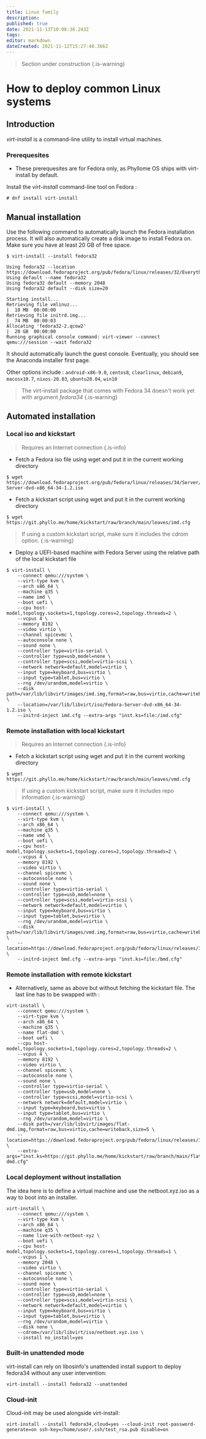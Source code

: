 ```yaml
---
title: Linux family
description: 
published: true
date: 2021-11-13T10:08:38.243Z
tags: 
editor: markdown
dateCreated: 2021-11-12T15:27:40.366Z
---
```


> Section under construction
{.is-warning}

# How to deploy common Linux systems

## Introduction

*virt-install* is a command-line utility to install virtual machines. 

### Prerequesites 

* These prerequesites are for Fedora only, as Phyllome OS ships with virt-install by default.

Install the *virt-install* command-line tool on Fedora :

```
# dnf install virt-install
```

## Manual installation

Use the following command to automatically launch the Fedora installation process. It will also automatically create a disk image to install Fedora on. Make sure you have at least 20 GB of free space.

```
$ virt-install --install fedora32

Using fedora32 --location https://download.fedoraproject.org/pub/fedora/linux/releases/32/Everything/x86_64/os
Using default --name fedora32
Using fedora32 default --memory 2048
Using fedora32 default --disk size=20

Starting install...
Retrieving file vmlinuz...                                                                             |  10 MB  00:00:00     
Retrieving file initrd.img...                                                                          |  74 MB  00:00:03     
Allocating 'fedora32-2.qcow2'                                                                          |  20 GB  00:00:00     
Running graphical console command: virt-viewer --connect qemu:///session --wait fedora32
```

It should automatically launch the guest console. Eventually, you should see the Anaconda installer first page.

Other options include : `android-x86-9.0`, `centos8`, `clearlinux`, `debian9`, `macosx10.7`, `nixos-20.03`, `ubuntu20.04`, `win10`

> The virt-install package that comes with Fedora 34 doesn't work yet with argument *fedora34*
{.is-warning}

## Automated installation 

### Local iso and kickstart

> Requires an Internet connection
{.is-info}

* Fetch a Fedora iso file using wget and put it in the current working directory

```
$ wget https://download.fedoraproject.org/pub/fedora/linux/releases/34/Server/x86_64/iso/Fedora-Server-dvd-x86_64-34-1.2.iso
```

* Fetch a kickstart script using wget and put it in the current working directory

```
$ wget https://git.phyllo.me/home/kickstart/raw/branch/main/leaves/imd.cfg 
```

> If using a custom kickstart script, make sure it includes the cdrom option.
{.is-warning}


* Deploy a UEFI-based machine with Fedora Server using the relative path of the local kickstart file

```
$ virt-install \
    --connect qemu:///system \
    --virt-type kvm \
    --arch x86_64 \
    --machine q35 \
    --name imd \
    --boot uefi \
    --cpu host-model,topology.sockets=1,topology.cores=2,topology.threads=2 \
    --vcpus 4 \
    --memory 8192 \
    --video virtio \
    --channel spicevmc \
    --autoconsole none \
    --sound none \
    --controller type=virtio-serial \
    --controller type=usb,model=none \
    --controller type=scsi,model=virtio-scsi \
    --network network=default,model=virtio \
    --input type=keyboard,bus=virtio \
    --input type=tablet,bus=virtio \
    --rng /dev/urandom,model=virtio \
    --disk path=/var/lib/libvirt/images/imd.img,format=raw,bus=virtio,cache=writeback,size=5 \
    --location=/var/lib/libvirt/iso/Fedora-Server-dvd-x86_64-34-1.2.iso \
    --initrd-inject imd.cfg --extra-args "inst.ks=file:/imd.cfg"
```
### Remote installation with local kickstart

> Requires an Internet connection
{.is-info}

* Fetch a kickstart script using wget and put it in the current working directory

```
$ wget https://git.phyllo.me/home/kickstart/raw/branch/main/leaves/vmd.cfg 
```

> If using a custom kickstart script, make sure it includes repo information
{.is-warning}

```
$ virt-install \
    --connect qemu:///system \
    --virt-type kvm \
    --arch x86_64 \
    --machine q35 \
    --name vmd \
    --boot uefi \
    --cpu host-model,topology.sockets=1,topology.cores=2,topology.threads=2 \
    --vcpus 4 \
    --memory 8192 \
    --video virtio \
    --channel spicevmc \
    --autoconsole none \
    --sound none \
    --controller type=virtio-serial \
    --controller type=usb,model=none \
    --controller type=scsi,model=virtio-scsi \
    --network network=default,model=virtio \
    --input type=keyboard,bus=virtio \
    --input type=tablet,bus=virtio \
    --rng /dev/urandom,model=virtio \
    --disk path=/var/lib/libvirt/images/vmd.img,format=raw,bus=virtio,cache=writeback,size=5 \
    --location=https://download.fedoraproject.org/pub/fedora/linux/releases/34/Everything/x86_64/os/ \
    --initrd-inject bmd.cfg --extra-args "inst.ks=file:/bmd.cfg"
```

### Remote installation with remote kickstart

* Alternatively, same as above but without fetching the kickstart file. The last line has to be swapped with : 

``` 
virt-install \
    --connect qemu:///system \
    --virt-type kvm \
    --arch x86_64 \
    --machine q35 \
    --name flat-dmd \
    --boot uefi \
    --cpu host-model,topology.sockets=1,topology.cores=2,topology.threads=2 \
    --vcpus 4 \
    --memory 8192 \
    --video virtio \
    --channel spicevmc \
    --autoconsole none \
    --sound none \
    --controller type=virtio-serial \
    --controller type=usb,model=none \
    --controller type=scsi,model=virtio-scsi \
    --network network=default,model=virtio \
    --input type=keyboard,bus=virtio \
    --input type=tablet,bus=virtio \
    --rng /dev/urandom,model=virtio \
    --disk path=/var/lib/libvirt/images/flat-dmd.img,format=raw,bus=virtio,cache=writeback,size=5 \
    --location=https://download.fedoraproject.org/pub/fedora/linux/releases/34/Everything/x86_64/os/ \
    --extra-args="inst.ks=https://git.phyllo.me/home/kickstart/raw/branch/main/flat/flat-dmd.cfg"
```

### Local deployment without installation

The idea here is to define a virtual machine and use the netboot.xyz.iso as a way to boot into an installer. 

```
virt-install \
    --connect qemu:///system \
    --virt-type kvm \
    --arch x86_64 \
    --machine q35 \
    --name live-with-netboot-xyz \
    --boot uefi \
    --cpu host-model,topology.sockets=1,topology.cores=1,topology.threads=1 \
    --vcpus 1 \
    --memory 2048 \
    --video virtio \
    --channel spicevmc \
    --autoconsole none \
    --sound none \
    --controller type=virtio-serial \
    --controller type=usb,model=none \
    --controller type=scsi,model=virtio-scsi \
    --network network=default,model=virtio \
    --input type=keyboard,bus=virtio \
    --input type=tablet,bus=virtio \
    --rng /dev/urandom,model=virtio \
    --disk none \
    --cdrom=/var/lib/libvirt/iso/netboot.xyz.iso \
    --install no_install=yes
```

### Built-in unattended mode

virt-install can rely on libosinfo's unattended install support to deploy fedora34 without any user intervention:

`virt-install --install fedora32 --unattended`

### Cloud-init

Cloud-init may be used alongside virt-install:

`virt-install --install fedora34,cloud=yes --cloud-init root-password-generate=on ssh-key=/home/user/.ssh/test_rsa.pub disable=on`